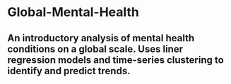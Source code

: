 # Global-Mental-Health
## An introductory analysis of mental health conditions on a global scale. Uses liner regression models and time-series clustering to identify and predict trends.
